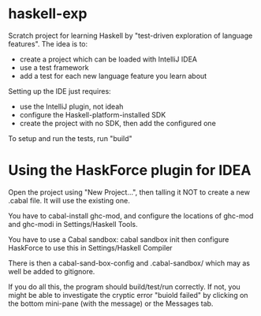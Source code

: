 haskell-exp
===========

Scratch project for learning Haskell by "test-driven
exploration of language features". The idea is to:

- create a project which can be loaded with IntelliJ IDEA
- use a test framework
- add a test for each new language feature you learn about

Setting up the IDE just requires:

- use the IntelliJ plugin, not ideah
- configure the Haskell-platform-installed SDK
- create the project with no SDK, then add the configured one

To setup and run the tests, run "build"

Using the HaskForce plugin for IDEA
===================================

Open the project using "New Project...", then
talling it NOT to create a new .cabal file. It will
use the existing one.

You have to cabal-install ghc-mod, and configure
the locations of ghc-mod and ghc-modi in Settings/Haskell Tools.

You have to use a Cabal sandbox:
cabal sandbox init
then configure HaskForce to use this in Settings/Haskell Compiler

There is then a cabal-sand-box-config and .cabal-sandbox/
which may as well be added to gitignore.

If you do all this, the program should build/test/run correctly.
If not, you might be able to investigate the cryptic error "buiold failed"
by clicking on the bottom mini-pane (with the message) or the Messages tab.


